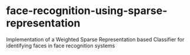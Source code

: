 # face-recognition-using-sparse-representation
Implementation of a Weighted Sparse Representation based Classifier for identifying faces in face recognition systems
